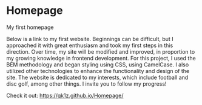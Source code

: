 # Homepage
My first homepage

Below is a link to my first website. Beginnings can be difficult, but I approached it with great enthusiasm and took my first steps in this direction. Over time, my site will be modified and improved, in proportion to my growing knowledge in frontend development. For this project, I used the BEM methodology and began styling using CSS, using CamelCase. I also utilized other technologies to enhance the functionality and design of the site. The website is dedicated to my interests, which include football and disc golf, among other things. I invite you to follow my progress!

Check it out: https://qk1z.github.io/Homepage/
